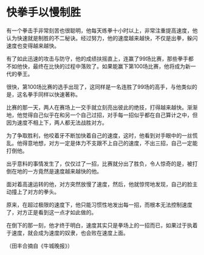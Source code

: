 # 快拳手以慢制胜

有一个拳击手非常刻苦也很聪明，他每天练拳十小时以上，非常注重提高速度，他认为快速就是制胜的不二秘诀。经过努力，他的速度越来越快，不仅是出拳，躲闪速度也变得越来越快。 

有了如此迅速的攻击与防守，他的成绩扶摇直上，连赢了99场比赛，那些拳手都不如他快，最终在比快的过程中落败了。如果能赢下第100场比赛，他将成为新一代的拳王。 

很快，第100场比赛的选手出现了，这同样是一名连胜了99场的高手，与他类似的是，这名拳手同样以快速著称。 

比赛的那一天，两人在赛场上一交手就立刻亮出彼此的绝技，打得越来越快。渐渐地，他觉得自己似乎在和另一个自己过招，对手每一招似乎都在自己算计之中，但因为速度不相上下，两人都无法战胜对方。 

为了争取胜利，他咬着牙不断加快着自己的速度，这时，他看到对手眼中的一丝慌乱。他得意地想，对方一定是体力不支跟不上自己的速度，不出三招，自己一定能打倒他。 

出乎意料的事情发生了，仅仅过了一招，比赛就分出了胜负，令人惊奇的是，被打倒在地的一方竟然是速度越来越快的他。 

面对着高速运转的他，对方突然放慢了速度，然后，他就惊愕地发现，自己的脸主动撞上了对方的拳头。 

原来，在超过极限的速度下，他只能习惯性地发出每一招，而根本无法控制速度了，对方正是看到这一点才如此做的。 

在倒下的那一刻，他才终于明白，速度其实只是拳场上的一招而已，如果过于执着于速度，就会成为速度的奴隶，也会败在速度上面。 

（田丰合摘自《牛城晚报》）